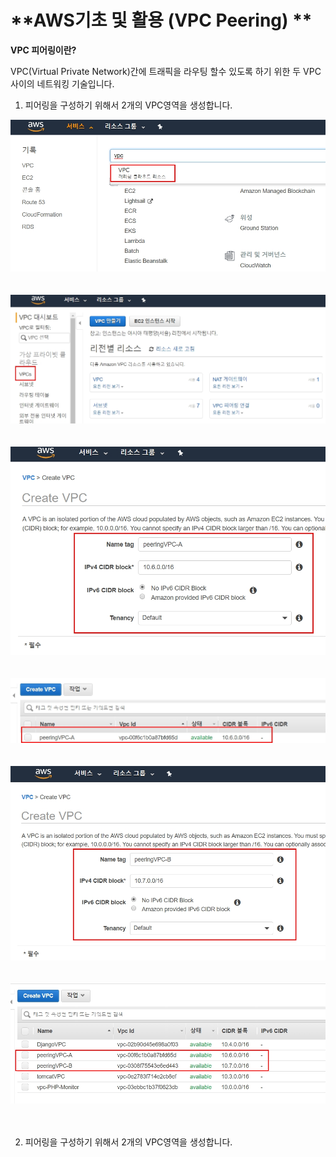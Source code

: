 # **AWS기초 및 활용 (VPC Peering) ** 

__VPC 피어링이란?__

VPC(Virtual Private Network)간에 트래픽을 라우팅 할수 있도록 하기 위한 두 VPC 사이의 네트워킹 기술입니다.


1. 피어링을 구성하기 위해서 2개의 VPC영역을 생성합니다. 

![구성1](https://github.com/dockerdongjin/aws-network-examples/blob/master/case7/img/case7-1.jpg)<br><br><br>
![구성2](https://github.com/dockerdongjin/aws-network-examples/blob/master/case7/img/case7-2.jpg)<br><br><br>
![구성3](https://github.com/dockerdongjin/aws-network-examples/blob/master/case7/img/case7-3.jpg)<br><br><br>
![구성3](https://github.com/dockerdongjin/aws-network-examples/blob/master/case7/img/case7-4.jpg)<br><br><br>
![구성3](https://github.com/dockerdongjin/aws-network-examples/blob/master/case7/img/case7-5.jpg)<br><br><br>
![구성3](https://github.com/dockerdongjin/aws-network-examples/blob/master/case7/img/case7-6.jpg)<br><br><br>

2. 피어링을 구성하기 위해서 2개의 VPC영역을 생성합니다. 
